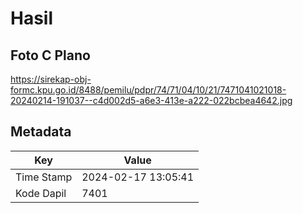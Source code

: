 # Hasil

## Foto C Plano

https://sirekap-obj-formc.kpu.go.id/8488/pemilu/pdpr/74/71/04/10/21/7471041021018-20240214-191037--c4d002d5-a6e3-413e-a222-022bcbea4642.jpg


## Metadata

| Key        | Value               |
| ---------- | ------------------- |
| Time Stamp | 2024-02-17 13:05:41 |
| Kode Dapil | 7401                |



